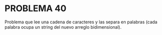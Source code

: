 # PROBLEMA 40

Problema que lee una cadena de caracteres y las separa en palabras (cada palabra ocupa un 
string del nuevo arreglo bidimensional).